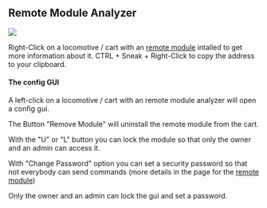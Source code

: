 ## Remote Module Analyzer

![](item:ocminecart:itemcartremoteanalyzer@0)

Right-Click on a locomotive / cart with an [remote module](remote.md) intalled to get more information about it.
CTRL + Sneak + Right-Click to copy the address to your clipboard.

#### The config GUI
A left-click on a locomotive / cart with an remote module analyzer will open a config gui.

The Button "Remove Module" will uninstall the remote module from the cart.

With the "U" or "L" button you can lock the module so that only the owner and an admin can access it. 

With "Change Password" option you can set a security password so that not everybody can send commands
(more details in the page for the [remote module](remote.md))

Only the owner and an admin can lock the gui and set a password. 
